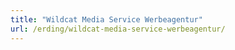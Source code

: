 ```yaml
---
title: "Wildcat Media Service Werbeagentur"
url: /erding/wildcat-media-service-werbeagentur/
---
```

